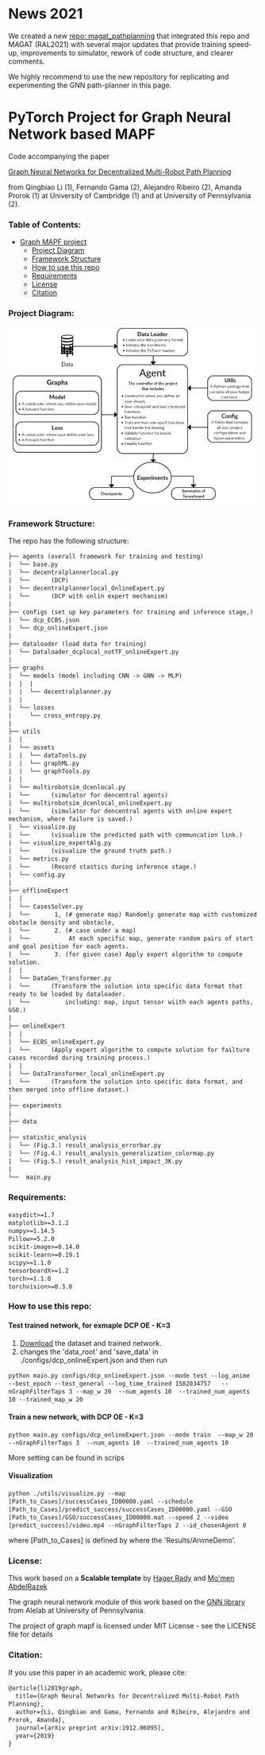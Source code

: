 # News 2021
We created a new [repo: magat_pathplanning](https://github.com/proroklab/magat_pathplanning) that integrated this repo and MAGAT (RAL2021) with several major updates that provide training speed-up, improvements to simulator, rework of code structure, and clearer comments.

We highly recommend to use the new repository for replicating and experimenting the GNN path-planner in this page.

# PyTorch Project for Graph Neural Network based MAPF
Code accompanying the paper

[Graph Neural Networks for Decentralized Multi-Robot Path Planning](https://arxiv.org/abs/1912.06095) 

from Qingbiao Li (1), Fernando Gama (2), Alejandro Ribeiro (2), Amanda Prorok (1) at University of Cambridge (1) and at University of Pennsylvania (2).

### Table of Contents: 
<!-- Table of contents generated generated by http://tableofcontent.eu -->
- [Graph MAPF project](#pytorch-project-template)
    - [Project Diagram](#template-class-diagram)
    - [Framework Structure](#repo-structure)
    - [How to use this repo](#use-repos)
    - [Requirements](#requirements)
    - [License](#license)
    - [Citation](#Citation)
    

### Project Diagram:
![alt text](utils/assets/class_diagram.png "Template Class diagram")

### Framework Structure:
The repo has the following structure:
```
├── agents (overall framework for training and testing)
|  └── base.py
|  └── decentralplannerlocal.py
|  └──      (DCP) 
|  └── decentralplannerlocal_OnlineExpert.py
|  └──      (DCP with onlin expert mechanism) 
|
├── configs (set up key parameters for training and inference stage,)
|  └── dcp_ECBS.json
|  └── dcp_onlineExpert.json
|
├── dataloader (load data for training)
|  └── Dataloader_dcplocal_notTF_onlineExpert.py
|
├── graphs 
|  └── models (model including CNN -> GNN -> MLP)
|  |  |
|  |  └── decentralplanner.py 
|  |
|  └── losses
|     └── cross_entropy.py
|
├── utils
|  |
|  └── assets
|  |  └── dataTools.py
|  |  └── graphML.py
|  |  └── graphTools.py
|  |
|  └── multirobotsim_dcenlocal.py 
|  └──      (simulator for dencentral agents)
|  └── multirobotsim_dcenlocal_onlineExpert.py 
|  └──      (simulator for dencentral agents with online expert mechanism, where failure is saved.)
|  └── visualize.py 
|  └──      (visualize the predicted path with communcation link.)
|  └── visualize_expertAlg.py
|  └──      (visualize the ground truth path.)
|  └── metrics.py 
|  └──      (Record stastics during inference stage.)
|  └── config.py 
|
├── offlineExpert
|  |
|  └── CasesSolver.py
|  └──       1, (# generate map) Randomly generate map with customized obstacle density and obstacle, 
|  └──       2. (# case under a map)
|  └──           At each specific map, generate random pairs of start and goal position for each agents.
|  └──       3. (for given case) Apply expert algorithm to compute solution.
|  |
|  └── DataGen_Transformer.py
|  └──      (Transform the solution into specific data format that ready to be loaded by dataloader.
|  └──          including: map, input tensor wiith each agents paths, GSO.)
|
├── onlineExpert
|  |
|  └── ECBS_onlineExpert.py
|  └──      (Apply expert algorithm to compute solution for failture cases recorded during training process.)
|  |
|  └── DataTransformer_local_onlineExpert.py
|  └──      (Transform the solution into specific data format, and then merged into offline dataset.)
|
├── experiments
|
├── data
|
├── statistic_analysis 
|  └── (Fig.3.) result_analysis_errorbar.py 
|  └── (Fig.4.) result_analysis_generalization_colormap.py
|  └── (Fig.5.) result_analysis_hist_impact_3K.py
|
└──  main.py

```


### Requirements:
```
easydict>=1.7
matplotlib>=3.1.2
numpy>=1.14.5
Pillow>=5.2.0
scikit-image>=0.14.0
scikit-learn>=0.19.1
scipy>=1.1.0
tensorboardX>=1.2
torch>=1.1.0
torchvision>=0.3.0
```
### How to use this repo:

#### Test trained network, for exmaple DCP OE - K=3
1. [Download](https://drive.google.com/drive/folders/1Cq6-U4n0dhrXC_yJGo8JgnZWqsA5Pz5g?usp=sharing) the dataset and trained network.
2. changes the 'data_root' and 'save_data' in ./configs/dcp_onlineExpert.json and then run
```
python main.py configs/dcp_onlineExpert.json --mode test --log_anime  --best_epoch --test_general --log_time_trained 1582034757   --nGraphFilterTaps 3 --map_w 20  --num_agents 10  --trained_num_agents 10 --trained_map_w 20
```
#### Train a new network, with DCP OE - K=3
```
python main.py configs/dcp_onlineExpert.json --mode train  --map_w 20 --nGraphFilterTaps 3  --num_agents 10  --trained_num_agents 10
```

More setting can be found in scrips

#### Visualization
```
python ./utils/visualize.py --map [Path_to_Cases]/successCases_ID00000.yaml --schedule  [Path_to_Cases]/predict_success/successCases_ID00000.yaml --GSO  [Path_to_Cases]/GSO/successCases_ID00000.mat --speed 2 --video [predict_success]/video.mp4 --nGraphFilterTaps 2 --id_chosenAgent 0
```
where [Path_to_Cases] is defined by where the 'Results/AnimeDemo'.

### License:
This work based on a **Scalable template**  by [Hager Rady](https://github.com/hagerrady13/) and [Mo'men AbdelRazek](https://github.com/moemen95)

The graph neural network module of this work based on the [GNN library](https://github.com/alelab-upenn/graph-neural-networks) from Alelab at University of Pennsylvania.

The project of graph mapf is licensed under MIT License - see the LICENSE file for details

### Citation:
If you use this paper in an academic work, please cite:
```
@article{li2019graph,
  title={Graph Neural Networks for Decentralized Multi-Robot Path Planning},
  author={Li, Qingbiao and Gama, Fernando and Ribeiro, Alejandro and Prorok, Amanda},
  journal={arXiv preprint arXiv:1912.06095},
  year={2019}
}
```
